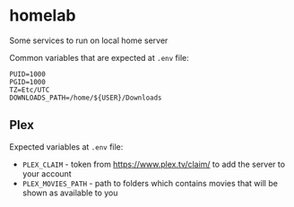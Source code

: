 # homelab

Some services to run on local home server

Common variables that are expected at `.env` file:

```env
PUID=1000
PGID=1000
TZ=Etc/UTC
DOWNLOADS_PATH=/home/${USER}/Downloads
```

## Plex

Expected variables at `.env` file:
- `PLEX_CLAIM` - token from https://www.plex.tv/claim/ to add the server to your account
- `PLEX_MOVIES_PATH` - path to folders which contains movies that will be shown as available to you
